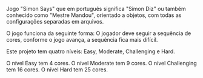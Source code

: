 Jogo "Simon Says" que em português significa "Simon Diz" ou também conhecido como "Mestre Mandou", orientado a objetos, com todas as configurações separadas em arquivos.

O jogo funciona da seguinte forma: O jogador deve seguir a sequência de cores, conforme o jogo avança, a sequência fica mais difícil.

Este projeto tem quatro níveis: Easy, Moderate, Challenging e Hard.

O nível Easy tem 4 cores.
O nível Moderate tem 9 cores.
O nível Challenging tem 16 cores.
O nível Hard tem 25 cores.